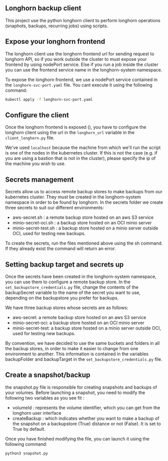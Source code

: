 ## Longhorn backup client

This project use the python longhorn client to perform longhorn operations (snaphots, backups, recurring jobs) using scripts.

## Expose your longhorn frontend
The longhorn client use the longhorn frontend url for sending request to longhorn API, so if you work outside the cluster to must expose your frontend by using nodePort service. Else if you run a job inside the cluster you can use the frontend service name in the longhorn-system namespace.

To expose the longhorn frontend, we use a nodePort service contained in the `longhorn-svc-port.yaml` file. You cant execute it using the following command: 
```bash
kubectl apply -f longhorn-svc-port.yaml
```

## Configure the client
Once the longhorn frontend is exposed (), you have to configure the longhorn client using the url in the `longhorn_url` variable in the `client_longhorn.py` file. 

We've used `localhost` because the machine from which we'll run the script is one of the nodes in the kubernetes cluster. If this is not the case (e.g. if you are using a bastion that is not in the cluster), please specify the ip of the machine you wish to use.

## Secrets management
Secrets allow us to access remote backup stores to make backups from our kubernetes cluster. They must be created in the longhorn-system namespace in order to be found by longhorn. In the secrets folder we create three secrets to suit our different environments: 

- aws-secret.sh : a remote backup store hosted on an aws S3 service
- minio-secret-oci.sh : a backup store hosted on an OCI minio server
- minio-secret-test.sh : a backup store hosted on a minio server outside OCI, used for testing new backups.

To create the secrets, run the files mentioned above using the sh command. If they already exist the command will return an error.

## Setting backup target and secrets up
Once the secrets have been created in the longhorn-system namespace, you can use them to configure a remote backup store. In the `set_backupstore_credentials.py` file, change the contents of the backupSecret variable to the name of the secret you want to use, depending on the backupstore you prefer for backups.

We have three backup stores whose secrets are as follows:

- aws-secret: a remote backup store hosted on an aws S3 service
- minio-secret-oci: a backup store hosted on an OCI minio server
- minio-secret-test: a backup store hosted on a minio server outside OCI, used for testing new backups.

By convention, we have decided to use the same buckets and folders in all the backup stores, in order to make it easier to change from one environment to another. This information is contained in the variables backupFolder and backupTarget in the `set_backupstore_credentials.py` file.

## Create a snapshot/backup
the snapshot.py file is responsible for creating snapshots and backups of your volumes. Before launching a snapshot, you need to modify the following two variables as you see fit :

- volumeId : represents the volume identifier, which you can get from the longhorn user interface
- createBackup : which indicates whether you want to make a backup of the snapshot on a backupstore (True) distance or not (False). It is set to True by default.

Once you have finished modifying the file, you can launch it using the following command:
```bash
python3 snapshot.py
``` 